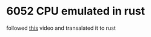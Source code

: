 # 6052 CPU emulated in rust

followed [this](https://www.youtube.com/watch?v=qJgsuQoy9bc) video and
transalated it to rust
